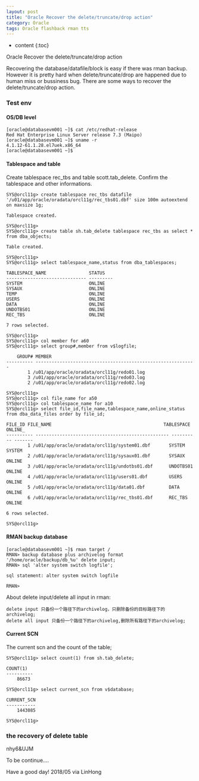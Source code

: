 ```yaml
---
layout: post
title: "Oracle Recover the delete/truncate/drop action"
category: Oracle
tags: Oracle flashback rman tts 
---
```


* content
{:toc}


Oracle Recover the delete/truncate/drop action

Recovering the database/datafile/block is easy if there was rman backup.
However it is pretty hard when delete/truncate/drop are happened due to human miss or bussiness bug.
There are some ways to recover the delete/truncate/drop action.






### Test env

#### OS/DB level

	[oracle@databasevm001 ~]$ cat /etc/redhat-release 
	Red Hat Enterprise Linux Server release 7.3 (Maipo)
	[oracle@databasevm001 ~]$ uname -r
	4.1.12-61.1.28.el7uek.x86_64
	[oracle@databasevm001 ~]$ 

#### Tablespace and table

Create tablespace rec_tbs and table scott.tab_delete.
Confirm the tablespace and other informations.

	SYS@orcl11g> create tablespace rec_tbs datafile '/u01/app/oracle/oradata/orcl11g/rec_tbs01.dbf' size 100m autoextend on maxsize 1g;

	Tablespace created.

	SYS@orcl11g> 
	SYS@orcl11g> create table sh.tab_delete tablespace rec_tbs as select * from dba_objects;

	Table created.

	SYS@orcl11g> 
	SYS@orcl11g> select tablespace_name,status from dba_tablespaces;

	TABLESPACE_NAME                STATUS
	------------------------------ ---------
	SYSTEM                         ONLINE
	SYSAUX                         ONLINE
	TEMP                           ONLINE
	USERS                          ONLINE
	DATA                           ONLINE
	UNDOTBS01                      ONLINE
	REC_TBS                        ONLINE

	7 rows selected.

	SYS@orcl11g> 
	SYS@orcl11g> col member for a60
	SYS@orcl11g> select group#,member from v$logfile;

		GROUP# MEMBER
	---------- ------------------------------------------------------------
			1 /u01/app/oracle/oradata/orcl11g/redo01.log
			3 /u01/app/oracle/oradata/orcl11g/redo03.log
			2 /u01/app/oracle/oradata/orcl11g/redo02.log

	SYS@orcl11g> 
	SYS@orcl11g> col file_name for a50
	SYS@orcl11g> col tablespace_name for a10
	SYS@orcl11g> select file_id,file_name,tablespace_name,online_status from dba_data_files order by file_id;

	FILE_ID FILE_NAME                                          TABLESPACE ONLINE_
	---------- -------------------------------------------------- ---------- -------
			1 /u01/app/oracle/oradata/orcl11g/system01.dbf       SYSTEM     SYSTEM
			2 /u01/app/oracle/oradata/orcl11g/sysaux01.dbf       SYSAUX     ONLINE
			3 /u01/app/oracle/oradata/orcl11g/undotbs01.dbf      UNDOTBS01  ONLINE
			4 /u01/app/oracle/oradata/orcl11g/users01.dbf        USERS      ONLINE
			5 /u01/app/oracle/oradata/orcl11g/data01.dbf         DATA       ONLINE
			6 /u01/app/oracle/oradata/orcl11g/rec_tbs01.dbf      REC_TBS    ONLINE

	6 rows selected.

	SYS@orcl11g> 

#### RMAN backup database

	[oracle@databasevm001 ~]$ rman target /
	RMAN> backup database plus archivelog format '/home/oracle/backup/db_%u' delete input;
	RMAN> sql 'alter system switch logfile';

	sql statement: alter system switch logfile

	RMAN> 

About delete input/delete all input in rman:

	delete input 只备份一个路径下的archivelog，只删除备份的目标路径下的archivelog;
	delete all input 只备份一个路径下的archivelog,删除所有路径下的archivelog;

#### Current SCN

The current scn and the count of the table;
	
	SYS@orcl11g> select count(1) from sh.tab_delete;

	COUNT(1)
	----------
		86673

	SYS@orcl11g> select current_scn from v$database;

	CURRENT_SCN
	-----------
		1443085

	SYS@orcl11g> 


### the recovery of delete table


nhy6&UJM



To be continue....

Have a good day! 2018/05 via LinHong
	






